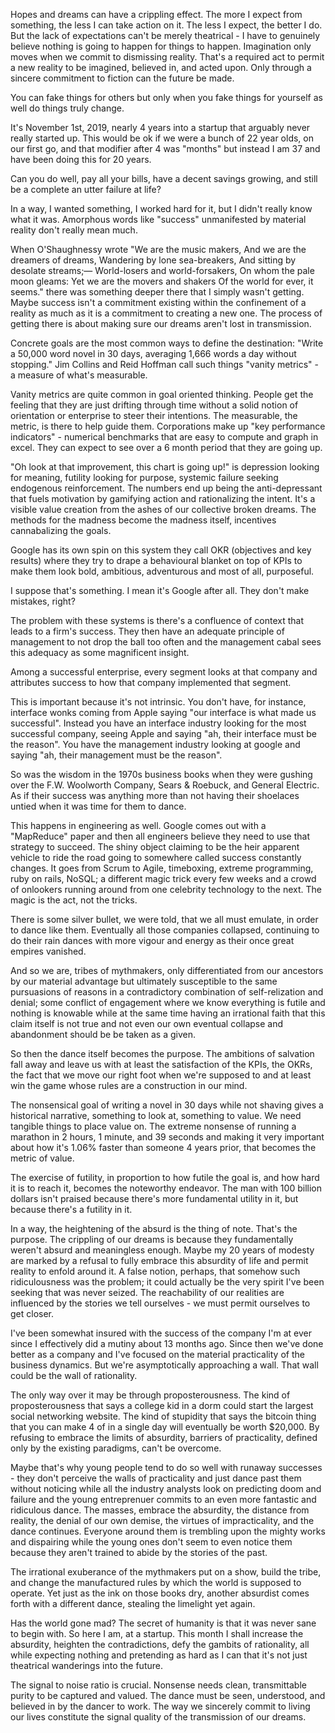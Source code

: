 Hopes and dreams can have a crippling effect.
The more I expect from something, the less I can take action on it.  The less I expect, the better I do. But the lack of expectations can't be merely theatrical - I have to genuinely believe nothing is going to happen for things to happen. Imagination only moves when we commit to dismissing reality.  That's a required act to permit a new reality to be imagined, believed in, and acted upon. Only through a sincere commitment to fiction can the future be made.

You can fake things for others but only when you fake things for yourself as well do things truly change.

It's November 1st, 2019, nearly 4 years into a startup that arguably never really started up. This would be ok if we were a bunch of 22 year olds, on our first go, and that modifier after 4 was "months" but instead I am 37 and have been doing this for 20 years.

Can you do well, pay all your bills, have a decent savings growing, and still be a complete an utter failure at life?

In a way, I wanted something, I worked hard for it, but I didn't really know what it was. Amorphous words like "success" unmanifested by material reality don't really mean much.

When O'Shaughnessy wrote "We are the music makers, And we are the dreamers of dreams, Wandering by lone sea-breakers,
And sitting by desolate streams;— World-losers and world-forsakers, On whom the pale moon gleams: Yet we are the movers and shakers Of the world for ever, it seems." there was something deeper there that I simply wasn't getting. Maybe success isn't a commitment existing within the confinement of a reality as much as it is a commitment to creating a new one. The process of getting there is about making sure our dreams aren't lost in transmission. 

Concrete goals are the most common ways to define the destination: "Write a 50,000 word novel in 30 days, averaging 1,666 words a day without stopping." Jim Collins and Reid Hoffman call such things "vanity metrics" - a measure of what's measurable.

Vanity metrics are quite common in goal oriented thinking. People get the feeling that they are just drifting through time without a solid notion of orientation or enterprise to steer their intentions.  The measurable, the metric, is there to help guide them. Corporations make up "key performance indicators" - numerical benchmarks that are easy to compute and graph in excel. They can expect to see over a 6 month period that they are going up.

"Oh look at that improvement, this chart is going up!" is depression looking for meaning, futility looking for purpose, systemic failure seeking endogenous reinforcement. The numbers end up being the anti-depressant that fuels motivation by gamifying action and rationalizing the intent. It's a visible value creation from the ashes of our collective broken dreams.  The methods for the madness become the madness itself, incentives cannabalizing the goals.

Google has its own spin on this system they call OKR (objectives and key results) where they try to drape a behavioural blanket on top of KPIs to make them look bold, ambitious, adventurous and most of all, purposeful. 

I suppose that's something. I mean it's Google after all. They don't make mistakes, right?

The problem with these systems is there's a confluence of context that leads to a firm's success. They then have an adequate principle of management to not drop the ball too often and the management cabal sees this adequacy as some magnificent insight.

Among a successful enterprise, every segment looks at that company and attributes success to how that company implemented that segment.

This is important because it's not intrinsic. You don't have, for instance, interface wonks coming from Apple saying "our interface is what made us successful". Instead you have an interface industry looking for the most successful company, seeing Apple and saying "ah, their interface must be the reason".  You have the management industry looking at google and saying "ah, their management must be the reason". 

So was the wisdom in the 1970s business books when they were gushing over the F.W. Woolworth Company, Sears & Roebuck, and General Electric. As if their success was anything more than not having their shoelaces untied when it was time for them to dance.

This happens in engineering as well. Google comes out with a "MapReduce" paper and then all engineers believe they need to use that strategy to succeed. The shiny object claiming to be the heir apparent vehicle to ride the road going to somewhere called success constantly changes. It goes from Scrum to Agile, timeboxing, extreme programming, ruby on rails, NoSQL; a different magic trick every few weeks and a crowd of onlookers running around from one celebrity technology to the next. The magic is the act, not the tricks.

There is some silver bullet, we were told, that we all must emulate, in order to dance like them. Eventually all those companies collapsed, continuing to do their rain dances with more vigour and energy as their once great empires vanished.

And so we are, tribes of mythmakers, only differentiated from our ancestors by our material advantage but ultimately susceptible to the same pursuasions of reasons in a contradictory combination of self-relization and denial; some conflict of engagement where we know everything is futile and nothing is knowable while at the same time having an irrational faith that this claim itself is not true and not even our own eventual collapse and abandonment should be be taken as a given.

So then the dance itself becomes the purpose. The ambitions of salvation fall away and leave us with at least the satisfaction of the KPIs, the OKRs, the fact that we move our right foot when we're supposed to and at least win the game whose rules are a construction in our mind.

The nonsensical goal of writing a novel in 30 days while not shaving gives a historical narrative, something to look at, something to value. We need tangible things to place value on. The extreme nonsense of running a marathon in 2 hours, 1 minute, and 39 seconds and making it very important about how it's 1.06% faster than someone 4 years prior, that becomes the metric of value.

The exercise of futility, in proportion to how futile the goal is, and how hard it is to reach it, becomes the noteworthy endeavor. The man with 100 billion dollars isn't praised because there's more fundamental utility in it, but because there's a futility in it.

In a way, the heightening of the absurd is the thing of note. That's the purpose. The crippling of our dreams is because they fundamentally weren't absurd and meaningless enough. Maybe my 20 years of modesty are marked by a refusal to fully embrace this absurdity of life and permit reality to enfold around it.  A false notion, perhaps, that somehow such ridiculousness was the problem; it could actually be the very spirit I've been seeking that was never seized. The reachability of our realities are influenced by the stories we tell ourselves - we must permit ourselves to get closer.

I've been somewhat insured with the success of the company I'm at ever since I effectively did a mutiny about 13 months ago.  Since then we've done better as a company and I've focused on the material practicality of the business dynamics.  But we're asymptotically approaching a wall. That wall could be the wall of rationality.

The only way over it may be through proposterousness. The kind of proposterousness that says a college kid in a dorm could start the largest social networking website. The kind of stupidity that says the bitcoin thing that you can make 4 of in a single day will eventually be worth $20,000. By refusing to embrace the limits of absurdity, barriers of practicality, defined only by the existing paradigms, can't be overcome.

Maybe that's why young people tend to do so well with runaway successes - they don't perceive the walls of practicality and just dance past them without noticing while all the industry analysts look on predicting doom and failure and the young entreprenuer commits to an even more fantastic and ridiculous dance.  The masses, embrace the absurdity, the distance from reality, the denial of our own demise, the virtues of impracticality, and the dance continues. Everyone around them is trembling upon the mighty works and dispairing while the young ones don't seem to even notice them because they aren't trained to abide by the stories of the past.

The irrational exuberance of the mythmakers put on a show, build the tribe, and change the manufactured rules by which the world is supposed to operate.  Yet just as the ink on those books dry, another absurdist comes forth with a different dance, stealing the limelight yet again.

Has the world gone mad? The secret of humanity is that it was never sane to begin with.  So here I am, at a startup.  This month I shall increase the absurdity, heighten the contradictions, defy the gambits of rationality, all while expecting nothing and pretending as hard as I can that it's not just theatrical wanderings into the future.

The signal to noise ratio is crucial. Nonsense needs clean, transmittable purity to be captured and valued. The dance must be seen, understood, and believed in by the dancer to work. The way we sincerely commit to living our lives constitute the signal quality of the transmission of our dreams.
